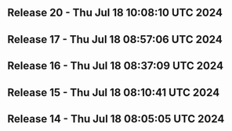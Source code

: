 ## Release 20 - Thu Jul 18 10:08:10 UTC 2024


## Release 17 - Thu Jul 18 08:57:06 UTC 2024


## Release 16 - Thu Jul 18 08:37:09 UTC 2024


## Release 15 - Thu Jul 18 08:10:41 UTC 2024


## Release 14 - Thu Jul 18 08:05:05 UTC 2024


